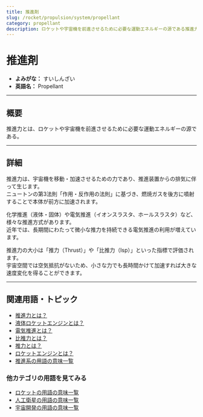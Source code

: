 ```yaml
---
title: 推進剤
slug: /rocket/propulsion/system/propellant
category: propellant
description: ロケットや宇宙機を前進させるために必要な運動エネルギーの源である推進力の意味・定義・内容について解説します。  
---
```


# 推進剤

- **よみがな：** すいしんざい 
- **英語名：** Propellant 

---

## 概要

推進力とは、ロケットや宇宙機を前進させるために必要な運動エネルギーの源である。  

---

## 詳細

推進力は、宇宙機を移動・加速させるための力であり、推進装置からの排気に伴って生じます。  
ニュートンの第3法則「作用・反作用の法則」に基づき、燃焼ガスを後方に噴射することで本体が前方に加速されます。  

化学推進（液体・固体）や電気推進（イオンスラスタ、ホールスラスタ）など、様々な推進方式があります。  
近年では、長期間にわたって微小な推力を持続できる電気推進の利用が増えています。  

推進力の大小は「推力（Thrust）」や「比推力（Isp）」といった指標で評価されます。  
宇宙空間では空気抵抗がないため、小さな力でも長時間かけて加速すれば大きな速度変化を得ることができます。  

---

## 関連用語・トピック

- [推進力とは？](/docs/rocket/propulsion/system/propulsion)
- [液体ロケットエンジンとは？](/docs/rocket/propulsion/type/liquid-engine)
- [電気推進とは？](/docs/rocket/propulsion/type/electric-propulsion)
- [比推力とは？](/docs/rocket/propulsion/system/isp)
- [推力とは？](/docs/rocket/propulsion/system/thrust)
- [ロケットエンジンとは？](/docs/rocket/propulsion/rocket-engine)
- [推進系の用語の意味一覧](/docs/category/propulsion)

### 他カテゴリの用語を見てみる
- [ロケットの用語の意味一覧](/docs/category/rocket)
- [人工衛星の用語の意味一覧](/docs/category/satellite)
- [宇宙開発の用語の意味一覧](/docs/category/glossary)
